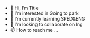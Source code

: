 - 👋 Hi, I’m Title
- 👀 I’m interested in Going to park
- 🌱 I’m currently learning SPED&ENG
- 💞️ I’m looking to collaborate on Ing
- 📫 How to reach me ...

<!---
Titleii/Titleii is a ✨ special ✨ repository because its `README.md` (this file) appears on your GitHub profile.
You can click the Preview link to take a look at your changes.
--->
